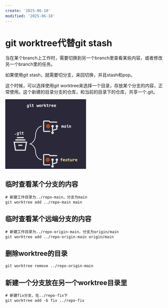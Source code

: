 ```yaml
---
create: '2025-06-18'
modified: '2025-06-18'
---
```


# git worktree代替git stash

当在某个branch上工作时，需要切换到另一个branch里查看某些内容，或者修改另一个branch里的任务。

如果使用git stash，就需要切分支，来回切换，并且stash和pop。

这个时候，可以选择使用git worktree来选择一个目录，存放某个分支的内容，正常使用。这个新建的目录分支的仓库，和当前的目录下的仓库，共享一个.git。

<img src="./assets/image-20250618171126531.png" alt="image-20250618171126531" style="zoom: 25%;" />

## 临时查看某个分支的内容

```shell
# 新建工作目录为../repo-main，分支为main
git worktree add ../repo-main main
```

## 临时查看某个远端分支的内容

```shell
# 新建工作目录为../repo-origin-main，分支为origin/main
git worktree add ../repo-origin-main origin/main
```

## 删除worktree的目录

```shell
git worktree remove ../repo-origin-main
```

## 新建一个分支放在另一个worktree目录里

```shell
# 新建fix分支，在../repo-fix下
git worktree add -b fix ../repo-fix
```